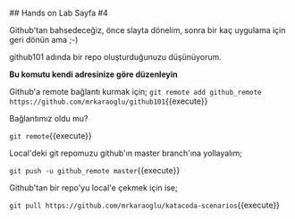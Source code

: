 ## Hands on Lab Sayfa #4

Github'tan bahsedeceğiz, önce slayta dönelim, sonra bir kaç uygulama için geri dönün ama ;-)

github101 adında bir repo oluşturduğunuzu düşünüyorum.

**Bu komutu kendi adresinize göre düzenleyin**

Github'a remote bağlantı kurmak için;
`git remote add github_remote https://github.com/mrkaraoglu/github101`{{execute}}

Bağlantımız oldu mu? 

`git remote`{{execute}}

Local'deki git repomuzu github'ın master branch'ına yollayalım;

`git push -u github_remote master`{{execute}}

Github'tan bir repo'yu local'e çekmek için ise;

`git pull https://github.com/mrkaraoglu/katacoda-scenarios`{{execute}}